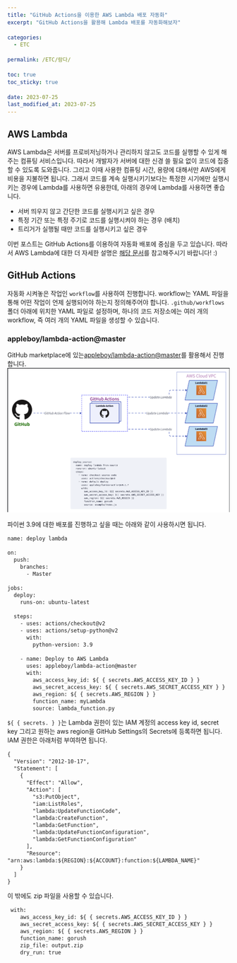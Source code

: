 ```yaml
---
title: "GitHub Actions을 이용한 AWS Lambda 배포 자동화"
excerpt: "GitHub Actions을 활용해 Lambda 배포를 자동화해보자"

categories:
  - ETC

permalink: /ETC/람다/

toc: true
toc_sticky: true

date: 2023-07-25
last_modified_at: 2023-07-25
---
```


## AWS Lambda
AWS Lambda은 서버를 프로비저닝하거나 관리하지 않고도 코드를 실행할 수 있게 해주는 컴퓨팅 서비스입니다. 따라서 개발자가 서버에 대한 신경 쓸 필요 없이 코드에 집중할 수 있도록 도와줍니다. 그리고 이때 사용한 컴퓨팅 시간, 용량에 대해서만 AWS에게 비용을 지불하면 됩니다.
그래서 코드를 계속 실행시키기보다는 특정한 시기에만 실행시키는 경우에 Lambda를 사용하면 유용한데, 아래의 경우에 Lambda를 사용하면 좋습니다.
-   서버 띄우지 않고 간단한 코드를 실행시키고 싶은 경우
-   특정 기간 또는 특정 주기로 코드를 실행시켜야 하는 경우 (배치)
-   트리거가 실행될 때만 코드를 실행시키고 싶은 경우

이번 포스트는 GitHub Actions를 이용하여 자동화 배포에 중심을 두고 있습니다. 따라서 AWS Lambda에 대한 더 자세한 설명은 [해당 문서](https://docs.aws.amazon.com/ko_kr/lambda/latest/dg/welcome.html)를 참고해주시기 바랍니다! :)

## GitHub Actions
자동화 시켜놓은 작업인 `workflow`를 사용하여 진행합니다. workflow는 YAML 파일을 통해 어떤 작업이 언제 실행되어야 하는지 정의해주어야 합니다.
`.github/workflows` 폴더 아래에 위치한 YAML 파일로 설정하며, 하나의 코드 저장소에는 여러 개의 workflow, 즉 여러 개의 YAML 파일을 생성할 수 있습니다.

### appleboy/lambda-action@master
GitHub marketplace에 있는[appleboy/lambda-action@master](https://github.com/marketplace/actions/aws-lambda-deploy)를 활용해서 진행합니다.
![enter image description here](https://github.com/rineeee/rineeee.github.io/blob/main/assets/images/lambda-action.png?raw=true)

파이썬 3.9에 대한 배포를 진행하고 싶을 때는 아래와 같이 사용하시면 됩니다.

    name: deploy lambda
	
	on:
	  push:
	    branches:
	      - Master

	jobs:
	  deploy:
	    runs-on: ubuntu-latest

	  steps:
	    - uses: actions/checkout@v2
	    - uses: actions/setup-python@v2
	      with:
	        python-version: 3.9

	    - name: Deploy to AWS Lambda
	      uses: appleboy/lambda-action@master
	      with:
	        aws_access_key_id: ${ { secrets.AWS_ACCESS_KEY_ID } }
	        aws_secret_access_key: ${ { secrets.AWS_SECRET_ACCESS_KEY } }
	        aws_region: ${ { secrets.AWS_REGION } }
	        function_name: myLambda
	        source: lambda_function.py

`${ { secrets. } }`는 Lambda 권한이 있는 IAM 계정의 access key id, secret key 그리고 원하는 aws region을 GitHub Settings의 Secrets에 등록하면 됩니다.
IAM 권한은 아래처럼 부여하면 됩니다.

    {
	  "Version": "2012-10-17",
	  "Statement": [
	    {
	      "Effect": "Allow",
	      "Action": [
	        "s3:PutObject",
	        "iam:ListRoles",
	        "lambda:UpdateFunctionCode",
	        "lambda:CreateFunction",
	        "lambda:GetFunction",
	        "lambda:UpdateFunctionConfiguration",
	        "lambda:GetFunctionConfiguration"
	      ],
	      "Resource": "arn:aws:lambda:${REGION}:${ACCOUNT}:function:${LAMBDA_NAME}"
	    }
	  ]
	}

이 밖에도 zip 파일을 사용할 수 있습니다.

     with:
        aws_access_key_id: ${ { secrets.AWS_ACCESS_KEY_ID } }
        aws_secret_access_key: ${ { secrets.AWS_SECRET_ACCESS_KEY } }
        aws_region: ${ { secrets.AWS_REGION } }
        function_name: gorush
        zip_file: output.zip
        dry_run: true



